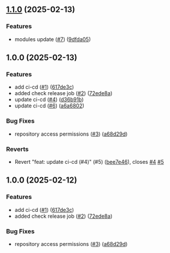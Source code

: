 ## [1.1.0](https://github.com/newo-ai/eslint-config-newo/compare/v1.0.0...v1.1.0) (2025-02-13)


### Features

* modules update ([#7](https://github.com/newo-ai/eslint-config-newo/issues/7)) ([9dfda05](https://github.com/newo-ai/eslint-config-newo/commit/9dfda05cf8ea70af2f603fcea481a039410ea572))

## 1.0.0 (2025-02-13)


### Features

* add ci-cd ([#1](https://github.com/newo-ai/eslint-config-newo/issues/1)) ([617de3c](https://github.com/newo-ai/eslint-config-newo/commit/617de3ca16db5a919b69619ce814448a36b7cb22))
* added check release job ([#2](https://github.com/newo-ai/eslint-config-newo/issues/2)) ([72ede8a](https://github.com/newo-ai/eslint-config-newo/commit/72ede8a0b1b17b1626c4da7e48a0190ab1bed0cf))
* update ci-cd ([#4](https://github.com/newo-ai/eslint-config-newo/issues/4)) ([d36b91b](https://github.com/newo-ai/eslint-config-newo/commit/d36b91bdf30fbd4495fc00c86e81566c0e9536ab))
* update ci-cd ([#6](https://github.com/newo-ai/eslint-config-newo/issues/6)) ([a6a6802](https://github.com/newo-ai/eslint-config-newo/commit/a6a680245d482c26a9bc1aba258db5221cbeb692))


### Bug Fixes

* repository access permissions ([#3](https://github.com/newo-ai/eslint-config-newo/issues/3)) ([a68d29d](https://github.com/newo-ai/eslint-config-newo/commit/a68d29dae381c2218c605408e7a4694d25713fea))


### Reverts

* Revert "feat: update ci-cd (#4)" (#5) ([bee7e46](https://github.com/newo-ai/eslint-config-newo/commit/bee7e46e77bc076f48aedfa1b02a27c777811a2e)), closes [#4](https://github.com/newo-ai/eslint-config-newo/issues/4) [#5](https://github.com/newo-ai/eslint-config-newo/issues/5)

## 1.0.0 (2025-02-12)


### Features

* add ci-cd ([#1](https://github.com/newo-ai/eslint-config-newo/issues/1)) ([617de3c](https://github.com/newo-ai/eslint-config-newo/commit/617de3ca16db5a919b69619ce814448a36b7cb22))
* added check release job ([#2](https://github.com/newo-ai/eslint-config-newo/issues/2)) ([72ede8a](https://github.com/newo-ai/eslint-config-newo/commit/72ede8a0b1b17b1626c4da7e48a0190ab1bed0cf))


### Bug Fixes

* repository access permissions ([#3](https://github.com/newo-ai/eslint-config-newo/issues/3)) ([a68d29d](https://github.com/newo-ai/eslint-config-newo/commit/a68d29dae381c2218c605408e7a4694d25713fea))
